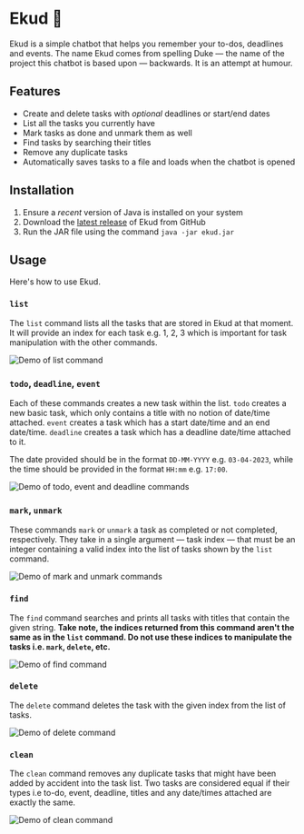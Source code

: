 # Ekud 🤖

Ekud is a simple chatbot that helps you remember your to-dos, deadlines and events. The name Ekud comes from spelling Duke — the name of the project this chatbot is based upon — backwards. It is an attempt at humour.

## Features

* Create and delete tasks with _optional_ deadlines or start/end dates
* List all the tasks you currently have
* Mark tasks as done and unmark them as well
* Find tasks by searching their titles
* Remove any duplicate tasks
* Automatically saves tasks to a file and loads when the chatbot is opened

## Installation

1. Ensure a _recent_ version of Java is installed on your system
2. Download the [latest release](https://github.com/ravern/ip/releases) of Ekud from GitHub
3. Run the JAR file using the command `java -jar ekud.jar`

## Usage

Here's how to use Ekud.

### `list`

The `list` command lists all the tasks that are stored in Ekud at that moment. It will provide an index for each task e.g. 1, 2, 3 which is important for task manipulation with the other commands.

![Demo of `list` command](images/list.png)

### `todo`, `deadline`, `event`

Each of these commands creates a new task within the list. `todo` creates a new basic task, which only contains a title with no notion of date/time attached. `event` creates a task which has a start date/time and an end date/time. `deadline` creates a task which has a deadline date/time attached to it.

The date provided should be in the format `DD-MM-YYYY` e.g. `03-04-2023`, while the time should be provided in the format `HH:mm` e.g. `17:00`.

![Demo of `todo`, `event` and `deadline` commands](images/todo-event-deadline.png)

### `mark`, `unmark`

These commands `mark` or `unmark` a task as completed or not completed, respectively. They take in a single argument — task index — that must be an integer containing a valid index into the list of tasks shown by the `list` command.

![Demo of `mark` and `unmark` commands](images/mark-unmark.png)

### `find`

The `find` command searches and prints all tasks with titles that contain the given string. **Take note, the indices returned from this command aren't the same as in the `list` command. Do not use these indices to manipulate the tasks i.e. `mark`, `delete`, etc.**

![Demo of `find` command](images/find.png)

### `delete`

The `delete` command deletes the task with the given index from the list of tasks.

![Demo of `delete` command](images/delete.png)

### `clean`

The `clean` command removes any duplicate tasks that might have been added by accident into the task list. Two tasks are considered equal if their types i.e to-do, event, deadline, titles and any date/times attached are exactly the same.

![Demo of `clean` command](images/clean.png)